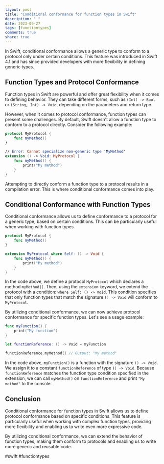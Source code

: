```yaml
---
layout: post
title: "Conditional conformance for function types in Swift"
description: " "
date: 2023-09-27
tags: [functiontypes]
comments: true
share: true
---
```


In Swift, conditional conformance allows a generic type to conform to a protocol only under certain conditions. This feature was introduced in Swift 4.1 and has since provided developers with more flexibility in defining generic types.

## Function Types and Protocol Conformance

Function types in Swift are powerful and offer great flexibility when it comes to defining behavior. They can take different forms, such as `(Int) -> Bool` or `(String, Int) -> Void`, depending on the parameters and return type.

However, when it comes to protocol conformance, function types can present some challenges. By default, Swift doesn't allow a function type to conform to a protocol directly. Consider the following example:

```swift
protocol MyProtocol {
    func myMethod()
}

// Error: Cannot specialize non-generic type 'MyMethod' 
extension () -> Void: MyProtocol {
    func myMethod() {
        print("My method")
    }
}
```

Attempting to directly conform a function type to a protocol results in a compilation error. This is where conditional conformance comes into play.

## Conditional Conformance with Function Types

Conditional conformance allows us to define conformance to a protocol for a generic type, based on certain conditions. This can be particularly useful when working with function types.

```swift
protocol MyProtocol {
    func myMethod()
}

extension MyProtocol where Self: () -> Void {
    func myMethod() {
        print("My method")
    }
}
```

In the code above, we define a protocol `MyProtocol` which declares a method `myMethod()`. Then, using the `extension` keyword, we extend the protocol with a condition: `where Self: () -> Void`. This condition specifies that only function types that match the signature `() -> Void` will conform to `MyProtocol`.

By utilizing conditional conformance, we can now achieve protocol conformance for specific function types. Let's see a usage example:

```swift
func myFunction() {
    print("My function")
}

let functionReference: () -> Void = myFunction

functionReference.myMethod() // Output: "My method"
```

In the code above, `myFunction()` is a function with the signature `() -> Void`. We assign it to a constant `functionReference` of type `() -> Void`. Because `functionReference` matches the function type condition specified in the extension, we can call `myMethod()` on `functionReference` and print `"My method"` to the console.

## Conclusion

Conditional conformance for function types in Swift allows us to define protocol conformance based on specific conditions. This feature is particularly useful when working with complex function types, providing more flexibility and enabling us to write even more expressive code.

By utilizing conditional conformance, we can extend the behavior of function types, making them conform to protocols and enabling us to write more generic and reusable code.

#swift #functiontypes